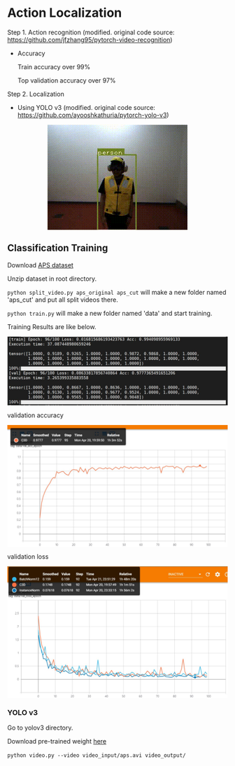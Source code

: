 # Action Localization

Step 1. Action recognition (modified. original code source: https://github.com/jfzhang95/pytorch-video-recognition)
 - Accuracy
 
 
   Train accuracy over 99%
 
 
   Top validation accuracy over 97%
 
 
Step 2. Localization
 - Using YOLO v3 (modified. original code source: https://github.com/ayooshkathuria/pytorch-yolo-v3)

<p align="center"><img src="yolov3/video_output/demo.gif" align="center"></p>

## Classification Training

Download [APS dataset](https://drive.google.com/file/d/1VFM1J2yem5L3m6Zabefv6Qveeh4DXnUj/view?usp=sharing)

Unzip dataset in root directory.

`python split_video.py aps_original aps_cut` 
will make a new folder named 'aps_cut' and put all split videos there.

`python train.py`
will make a new folder named 'data' and start training.

Training Results are like below.

<p align="center"><img src="C3D.JPG" align="center"></p>

validation accuracy

<p align="center"><img src="validation_acc.JPG" align="center"></p>

validation loss

<p align="center"><img src="validation_loss.JPG" align="center"></p>


### YOLO v3
Go to yolov3 directory.

Download pre-trained weight [here](https://pjreddie.com/media/files/yolov3.weights)

`python video.py --video video_input/aps.avi video_output/`
